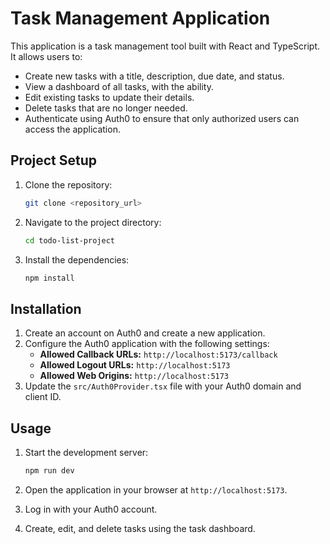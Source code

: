 # Task Management Application

This application is a task management tool built with React and TypeScript. It allows users to:
- Create new tasks with a title, description, due date, and status.
- View a dashboard of all tasks, with the ability.
- Edit existing tasks to update their details.
- Delete tasks that are no longer needed.
- Authenticate using Auth0 to ensure that only authorized users can access the application.

## Project Setup

1.  Clone the repository:

    ```bash
    git clone <repository_url>
    ```
2.  Navigate to the project directory:

    ```bash
    cd todo-list-project
    ```
3.  Install the dependencies:

    ```bash
    npm install
    ```

## Installation

1.  Create an account on Auth0 and create a new application.
2.  Configure the Auth0 application with the following settings:
    *   **Allowed Callback URLs:** `http://localhost:5173/callback`
    *   **Allowed Logout URLs:** `http://localhost:5173`
    *   **Allowed Web Origins:** `http://localhost:5173`
3.  Update the `src/Auth0Provider.tsx` file with your Auth0 domain and client ID.

## Usage

1.  Start the development server:

    ```bash
    npm run dev
    ```
2.  Open the application in your browser at `http://localhost:5173`.
3.  Log in with your Auth0 account.
4.  Create, edit, and delete tasks using the task dashboard.
